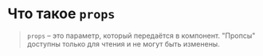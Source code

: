 # Что такое `props`
> `props` – это параметр, который передаётся в компонент.
> "Пропсы" доступны только для чтения и не могут быть изменены.
